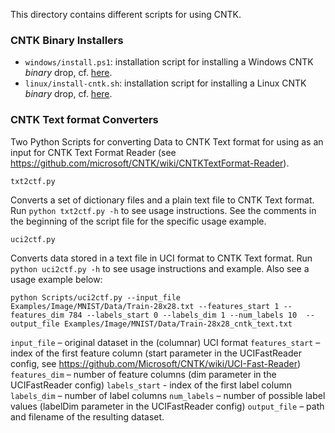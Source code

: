 This directory contains different scripts for using CNTK.

### CNTK Binary Installers

* `windows/install.ps1`: installation script for installing a Windows CNTK *binary* drop, cf. [here](https://github.com/Microsoft/CNTK/wiki/Automated-binary-install#installation-steps-for-windows).
* `linux/install-cntk.sh`: installation script for installing a Linux CNTK *binary* drop, cf. [here](https://github.com/Microsoft/CNTK/wiki/Automated-binary-install#installation-steps-for-linux).


### CNTK Text format Converters
Two Python Scripts for converting Data to CNTK Text format for using as an input for CNTK Text Format Reader (see https://github.com/microsoft/CNTK/wiki/CNTKTextFormat-Reader).
```
txt2ctf.py 
```
Converts a set of dictionary files and a plain text file to CNTK Text format. Run ```python txt2ctf.py -h``` to see usage instructions. See the comments in the beginning of the script file for the specific usage example. 

```
uci2ctf.py
```
Converts data stored in a text file in UCI format to CNTK Text format. Run ```python uci2ctf.py -h``` to see usage instructions and example. Also see a usage example below:
```
python Scripts/uci2ctf.py --input_file Examples/Image/MNIST/Data/Train-28x28.txt --features_start 1 --features_dim 784 --labels_start 0 --labels_dim 1 --num_labels 10  --output_file Examples/Image/MNIST/Data/Train-28x28_cntk_text.txt
```
```input_file``` – original dataset in the (columnar) UCI format
```features_start``` – index of the first feature column (start parameter in the UCIFastReader config, see https://github.com/Microsoft/CNTK/wiki/UCI-Fast-Reader)
```features_dim``` – number of feature columns (dim parameter in the UCIFastReader config)
```labels_start``` - index of the first label column
```labels_dim``` – number of label columns
```num_labels``` – number of possible label values (labelDim parameter in the UCIFastReader config)
```output_file``` – path and filename of the resulting dataset.

